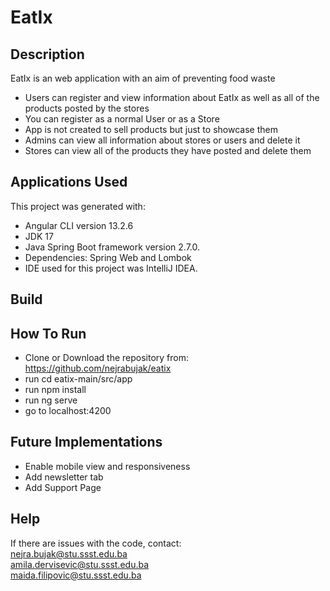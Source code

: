 # EatIx

## Description

EatIx is an web application with an aim of preventing food waste  
  
- Users can register and view information about EatIx as well as all of the products posted by the stores  
- You can register as a normal User or as a Store  
- App is not created to sell products but just to showcase them  
- Admins can view all information about stores or users and delete it   
- Stores can view all of the products they have posted and delete them  


## Applications Used

This project was generated with:  
  
- Angular CLI version 13.2.6  
- JDK 17  
- Java Spring Boot framework version 2.7.0.  
- Dependencies: Spring Web and Lombok  
- IDE used for this project was IntelliJ IDEA.  

## Build

## How To Run

- Clone or Download the repository from: https://github.com/nejrabujak/eatix  
- run cd eatix-main/src/app  
- run npm install  
- run ng serve  
- go to localhost:4200  


## Future Implementations

- Enable mobile view and responsiveness  
- Add newsletter tab  
- Add Support Page  

## Help

If there are issues with the code, contact:  
nejra.bujak@stu.ssst.edu.ba  
amila.dervisevic@stu.ssst.edu.ba  
maida.filipovic@stu.ssst.edu.ba  
